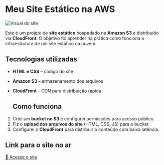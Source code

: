 # Meu Site Estático na AWS

![Visual do site](<img width="800" height="389" alt="image" src="https://github.com/user-attachments/assets/64e2d922-e484-440b-b03d-3f09326655e2" />)

Este é um projeto de **site estático** hospedado na **Amazon S3** e distribuído via **CloudFront**. O objetivo foi aprender na prática como funciona a infraestrutura de um site estático na nuvem.

## Tecnologias utilizadas
- **HTML e CSS** – código do site
- **Amazon S3** – armazenamento dos arquivos
- **CloudFront** – CDN para distribuição rápida

  ## Como funciona
1. Criei um **bucket no S3** e configurei permissões para acesso público.  
2. Fiz o **upload dos arquivos do site** (HTML, CSS, JS) para o bucket.  
3. Configurei o **CloudFront** para distribuir o conteúdo com baixa latência.

## Link para o site no ar
[🔗 Acesse o site](https://d1bwvxwfxsnc8z.cloudfront.net)

